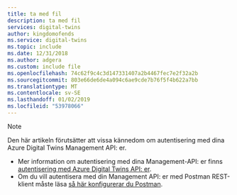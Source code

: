 ```yaml
---
title: ta med fil
description: ta med fil
services: digital-twins
author: kingdomofends
ms.service: digital-twins
ms.topic: include
ms.date: 12/31/2018
ms.author: adgera
ms.custom: include file
ms.openlocfilehash: 74c62f9c4c3d147331407a2b4467fec7e2f32a2b
ms.sourcegitcommit: 803e66de6de4a094c6ae9cde7b76f5f4b622a7bb
ms.translationtype: MT
ms.contentlocale: sv-SE
ms.lasthandoff: 01/02/2019
ms.locfileid: "53978066"
---
```

> [!NOTE]
> Den här artikeln förutsätter att vissa kännedom om autentisering med dina Azure Digital Twins Management API: er.
> * Mer information om autentisering med dina Management-API: er finns [autentisering med Azure Digital Twins API: er](../articles/digital-twins/security-authenticating-apis.md). 
> * Om du vill autentisera med din Management API: er med Postman REST-klient måste läsa [så här konfigurerar du Postman](../articles/digital-twins/how-to-configure-postman.md).
